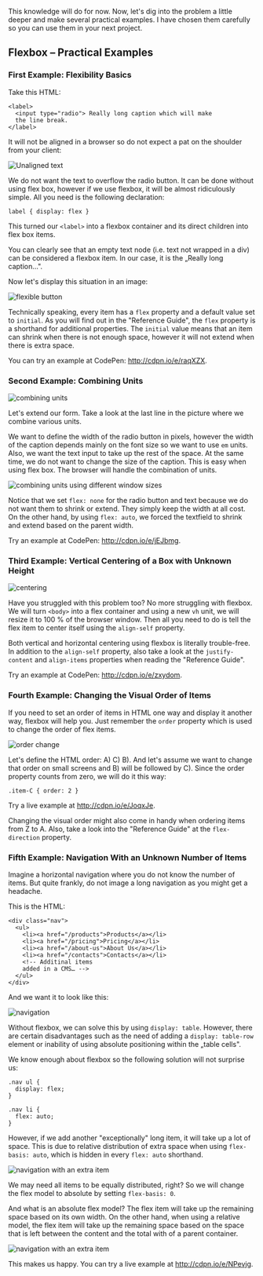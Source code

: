 This knowledge will do for now. Now, let's dig into the problem a little deeper
and make several practical examples. I have chosen them carefully so you can use
them in your next project.

Flexbox – Practical Examples
----------------------------

### First Example: Flexibility Basics

Take this HTML:

~~~~~~~~~~~~~~~~~~~~~~~~~~~~~~~~~~~~~~~~~~~~~~~~~~~~~~~~~~~~~~~~~~~~~~~~~~~~~~~~
<label>
  <input type="radio"> Really long caption which will make
  the line break.
</label>
~~~~~~~~~~~~~~~~~~~~~~~~~~~~~~~~~~~~~~~~~~~~~~~~~~~~~~~~~~~~~~~~~~~~~~~~~~~~~~~~

It will not be aligned in a browser so do not expect a pat on the shoulder from
your client:

![Unaligned text](<images/flexbox-priklady-1.jpg>)

We do not want the text to overflow the radio button. It can be done without
using flex box, however if we use flexbox, it will be almost ridiculously
simple. All you need is the following declaration:

~~~~~~~~~~~~~~~~~~~~~~~~~~~~~~~~~~~~~~~~~~~~~~~~~~~~~~~~~~~~~~~~~~~~~~~~~~~~~~~~
label { display: flex }
~~~~~~~~~~~~~~~~~~~~~~~~~~~~~~~~~~~~~~~~~~~~~~~~~~~~~~~~~~~~~~~~~~~~~~~~~~~~~~~~

This turned our `<label>` into a flexbox container and its direct children into
flex box items.

You can clearly see that an empty text node (i.e. text not wrapped in a div) can
be considered a flexbox item. In our case, it is the „Really long caption…".

Now let's display this situation in an image:

![flexible button](<images/flexbox-priklady-2.jpg>)

Technically speaking, every item has a `flex` property and a default value set
to `initial`. As you will find out in the "Reference Guide", the `flex` property
is a shorthand for additional properties. The `initial` value means that an item
can shrink when there is not enough space, however it will not extend when there
is extra space.

You can try an example at CodePen: <http://cdpn.io/e/raqXZX>.

### Second Example: Combining Units

![combining units](<images/flexbox-priklady-3.jpg>)

Let's extend our form. Take a look at the last line in the picture where we
combine various units.

We want to define the width of the radio button in pixels, however the width of
the caption depends mainly on the font size so we want to use `em` units. Also,
we want the text input to take up the rest of the space. At the same time, we do
not want to change the size of the caption. This is easy when using flex box.
The browser will handle the combination of units.

![combining units using different window sizes](<images/flexbox-priklady-4.jpg>)

Notice that we set `flex: none` for the radio button and text because we do not
want them to shrink or extend. They simply keep the width at all cost. On the
other hand, by using `flex: auto`, we forced the textfield to shrink and extend
based on the parent width.

Try an example at CodePen: <http://cdpn.io/e/jEJbmg>.

### Third Example: Vertical Centering of a Box with Unknown Height

![centering](<images/flexbox-priklady-5.jpg>)

Have you struggled with this problem too? No more struggling with flexbox. We
will turn `<body>` into a flex container and using a new `vh` unit, we will
resize it to 100 % of the browser window. Then all you need to do is tell the
flex item to center itself using the `align-self` property.

Both vertical and horizontal centering using flexbox is literally trouble-free.
In addition to the `align-self` property, also take a look at the
`justify-content` and `align-items` properties when reading the "Reference
Guide".

Try an example at CodePen: <http://cdpn.io/e/zxydom>.

### Fourth Example: Changing the Visual Order of Items

If you need to set an order of items in HTML one way and display it another way,
flexbox will help you. Just remember the `order` property which is used to
change the order of flex items.

![order change](<images/flexbox-priklady-6.jpg>)

Let's define the HTML order: A) C) B). And let's assume we want to change that
order on small screens and B) will be followed by C). Since the order property
counts from zero, we will do it this way:

~~~~~~~~~~~~~~~~~~~~~~~~~~~~~~~~~~~~~~~~~~~~~~~~~~~~~~~~~~~~~~~~~~~~~~~~~~~~~~~~
.item-C { order: 2 }
~~~~~~~~~~~~~~~~~~~~~~~~~~~~~~~~~~~~~~~~~~~~~~~~~~~~~~~~~~~~~~~~~~~~~~~~~~~~~~~~

Try a live example at <http://cdpn.io/e/JoqxJe>.

Changing the visual order might also come in handy when ordering items from Z to
A. Also, take a look into the "Reference Guide" at the `flex-direction`
property.

### Fifth Example: Navigation With an Unknown Number of Items

Imagine a horizontal navigation where you do not know the number of items. But
quite frankly, do not image a long navigation as you might get a headache.

This is the HTML:

~~~~~~~~~~~~~~~~~~~~~~~~~~~~~~~~~~~~~~~~~~~~~~~~~~~~~~~~~~~~~~~~~~~~~~~~~~~~~~~~
<div class="nav">
  <ul>
    <li><a href="/products">Products</a></li>
    <li><a href="/pricing">Pricing</a></li>
    <li><a href="/about-us">About Us</a></li>
    <li><a href="/contacts">Contacts</a></li>
    <!-- Additinal items
    added in a CMS… -->
  </ul>
</div>
~~~~~~~~~~~~~~~~~~~~~~~~~~~~~~~~~~~~~~~~~~~~~~~~~~~~~~~~~~~~~~~~~~~~~~~~~~~~~~~~

And we want it to look like this:

![navigation](<images/flexbox-priklady-7.jpg>)

Without flexbox, we can solve this by using `display: table`. However, there are
certain disadvantages such as the need of adding a `display: table-row` element
or inability of using absolute positioning within the „table cells".

We know enough about flexbox so the following solution will not surprise us:

~~~~~~~~~~~~~~~~~~~~~~~~~~~~~~~~~~~~~~~~~~~~~~~~~~~~~~~~~~~~~~~~~~~~~~~~~~~~~~~~
.nav ul {
  display: flex;
}

.nav li {
  flex: auto;
}
~~~~~~~~~~~~~~~~~~~~~~~~~~~~~~~~~~~~~~~~~~~~~~~~~~~~~~~~~~~~~~~~~~~~~~~~~~~~~~~~

However, if we add another "exceptionally" long item, it will take up a lot of
space. This is due to relative distribution of extra space when using
`flex-basis: auto`, which is hidden in every `flex: auto` shorthand.

![navigation with an extra item](<images/flexbox-priklady-8.jpg>)

We may need all items to be equally distributed, right? So we will change the
flex model to absolute by setting `flex-basis: 0`.

And what is an absolute flex model? The flex item will take up the remaining
space based on its own width. On the other hand, when using a relative model,
the flex item will take up the remaining space based on the space that is left
between the content and the total with of a parent container.

![navigation with an extra item](<images/flexbox-priklady-9.jpg>)

This makes us happy. You can try a live example at <http://cdpn.io/e/NPevjg>.
